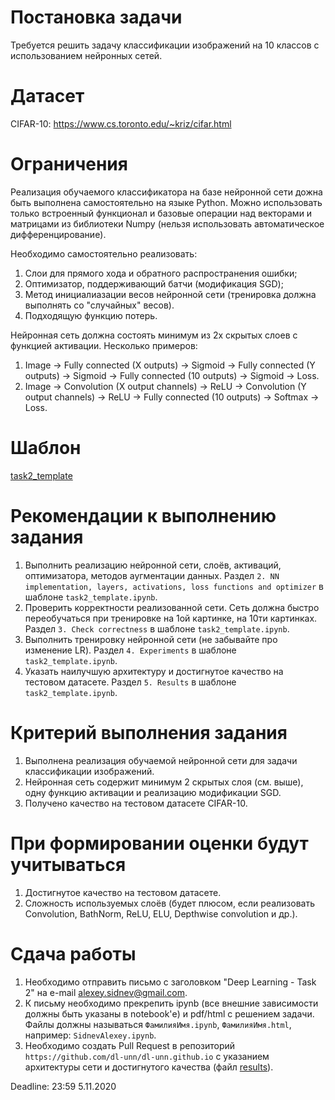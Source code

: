 # Постановка задачи

Требуется решить задачу классификации изображений на 10 классов c использованием нейронных сетей.

# Датасет

CIFAR-10: https://www.cs.toronto.edu/~kriz/cifar.html

# Ограничения

Реализация обучаемого классификатора на базе нейронной сети дожна быть выполнена самостоятельно на языке Python.
Можно использовать только встроенный функционал и базовые операции над векторами и матрицами из библиотеки Numpy 
(нельзя использовать автоматическое дифференцирование).

Необходимо самостоятельно реализовать:
  1. Слои для прямого хода и обратного распространения ошибки;
  2. Оптимизатор, поддерживающий батчи (модификация SGD);
  3. Метод инициалиазации весов нейронной сети (тренировка должна выполнять со "случайных" весов).
  4. Подходящую функцию потерь.

Нейронная сеть должна состоять минимум из 2х скрытых слоев с функцией активации. Несколько примеров:
  1. Image -> Fully connected (X outputs) -> Sigmoid -> Fully connected (Y outputs) -> Sigmoid -> Fully connected (10 outputs) -> Sigmoid -> Loss.
  2. Image -> Convolution (X output channels) -> ReLU -> Convolution (Y output channels) -> ReLU -> Fully connected (10 outputs) -> Softmax -> Loss. 

# Шаблон

[task2_template](task2_template.ipynb)

# Рекомендации к выполнению задания

1. Выполнить реализацию нейронной сети, слоёв, активаций, оптимизатора, методов аугментации данных.
Раздел `2. NN implementation, layers, activations, loss functions and optimizer` в шаблоне `task2_template.ipynb`.
2. Проверить корректности реализованной сети.
Сеть должна быстро переобучаться при тренировке на 1ой картинке, на 10ти картинках.
Раздел `3. Check correctness` в шаблоне `task2_template.ipynb`.
3. Выполнить тренировку нейронной сети (не забывайте про изменение LR).
Раздел `4. Experiments` в шаблоне `task2_template.ipynb`.
4. Указать наилучшую архитектуру и достигнутое качество на тестовом датасете.
Раздел `5. Results` в шаблоне `task2_template.ipynb`.

# Критерий выполнения задания

1. Выполнена реализация обучаемой нейронной сети для задачи классификации изображений.
2. Нейронная сеть содержит минимум 2 скрытых слоя (см. выше), одну функцию активации и реализацию модификации SGD. 
3. Получено качество на тестовом датасете CIFAR-10.

# При формировании оценки будут учитываться

1. Достигнутое качество на тестовом датасете.
2. Сложность используемых слоёв (будет плюсом, если реализовать Convolution, BathNorm, ReLU, ELU, Depthwise convolution и др.).

# Сдача работы

1. Необходимо отправить письмо с заголовком "Deep Learning - Task 2" на e-mail alexey.sidnev@gmail.com.
2. К письму необходимо прекрепить ipynb (все внешние зависимости должны быть указаны в notebook'е) и pdf/html с решением задачи.
Файлы должны называться `ФамилияИмя.ipynb`, `ФамилияИмя.html`, например: `SidnevAlexey.ipynb`.
3. Необходимо создать Pull Request в репозиторий `https://github.com/dl-unn/dl-unn.github.io` с указанием архитектуры сети и достигнутого качества (файл [results](task2_results.md)). 

Deadline: 23:59 5.11.2020